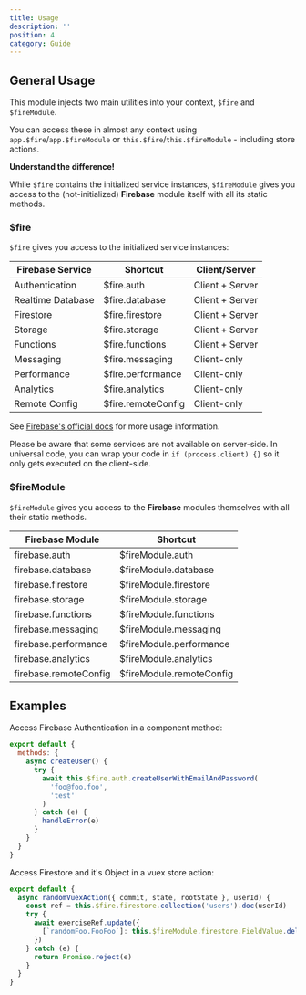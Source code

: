 ```yaml
---
title: Usage
description: ''
position: 4
category: Guide
---
```


## General Usage

This module injects two main utilities into your context, `$fire` and `$fireModule`.

You can access these in almost any context using `app.$fire`/`app.$fireModule` or `this.$fire`/`this.$fireModule` - including store actions.

<alert>
<p><b>Understand the difference!</b></p>
While <code>$fire</code> contains the initialized service instances, <code>$fireModule</code> gives you access to the (not-initialized) <b>Firebase</b> module itself with all its static methods.
</alert>

### $fire

`$fire` gives you access to the initialized service instances:

| Firebase Service  | Shortcut           | Client/Server |
| ----------------- | ------------------ | ------------- |
| Authentication    | $fire.auth         | Client + Server          |
| Realtime Database | $fire.database     | Client + Server          |
| Firestore         | $fire.firestore    | Client + Server          |
| Storage           | $fire.storage      | Client + Server          |
| Functions         | $fire.functions    | Client + Server          |
| Messaging         | $fire.messaging    | Client-only   |
| Performance       | $fire.performance  | Client-only   |
| Analytics         | $fire.analytics    | Client-only   |
| Remote Config     | $fire.remoteConfig | Client-only   |

See [Firebase's official docs](https://firebase.google.com/docs/) for more usage information.

<alert type="warning">
Please be aware that some services are not available on server-side. In universal code, you can wrap your code in <code>if (process.client) {}</code> so it only gets executed on the client-side.
</alert>

### $fireModule

`$fireModule` gives you access to the **Firebase** modules themselves with all their static methods.

| Firebase Module       | Shortcut                 |
| --------------------- | ------------------------ |
| firebase.auth         | $fireModule.auth         |
| firebase.database     | $fireModule.database     |
| firebase.firestore    | $fireModule.firestore    |
| firebase.storage      | $fireModule.storage      |
| firebase.functions    | $fireModule.functions    |
| firebase.messaging    | $fireModule.messaging    |
| firebase.performance  | $fireModule.performance  |
| firebase.analytics    | $fireModule.analytics    |
| firebase.remoteConfig | $fireModule.remoteConfig |

## Examples

Access Firebase Authentication in a component method:

```js
export default {
  methods: {
    async createUser() {
      try {
        await this.$fire.auth.createUserWithEmailAndPassword(
          'foo@foo.foo',
          'test'
        )
      } catch (e) {
        handleError(e)
      }
    }
  }
}
```

Access Firestore and it's Object in a vuex store action:

```js
export default {
  async randomVuexAction({ commit, state, rootState }, userId) {
    const ref = this.$fire.firestore.collection('users').doc(userId)
    try {
      await exerciseRef.update({
        [`randomFoo.FooFoo`]: this.$fireModule.firestore.FieldValue.delete()
      })
    } catch (e) {
      return Promise.reject(e)
    }
  }
}
```
